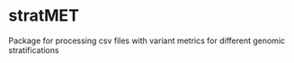 # stratMET
Package for processing csv files with variant metrics for different genomic stratifications
